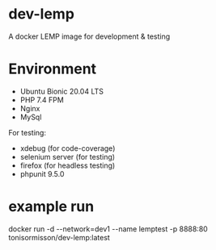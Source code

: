 # dev-lemp
A docker LEMP image for development &amp; testing

# Environment

 - Ubuntu Bionic 20.04 LTS
 - PHP 7.4 FPM
 - Nginx
 - MySql
 
 For testing: 
 - xdebug (for code-coverage)
 - selenium server (for testing)
 - firefox (for headless testing)
 - phpunit 9.5.0
 
# example run
docker run -d --network=dev1 --name lemptest -p 8888:80 tonisormisson/dev-lemp:latest

